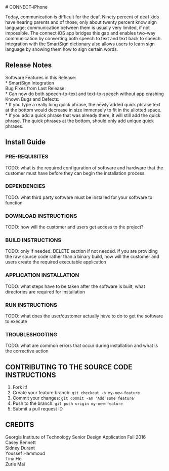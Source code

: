 <snippet>
  <content>
# CONNECT-iPhone

Today, communication is difficult for the deaf. Ninety percent of deaf kids have hearing parents and of those, only about twenty percent know sign language; communication between them is usually very limited, if not impossible. The connect iOS app bridges this gap and enables two-way communication by converting both speech to text and text back to speech. Integration with the SmartSign dictionary also allows users to learn sign language by showing them how to sign certain words.

## Release Notes
  Software Features in this Release:<br />
    * SmartSign Integration<br />
  Bug Fixes from Last Release:<br />
    * Can now do both speech-to-text and text-to-speech without app crashing<br />
  Known Bugs and Defects:<br />
    * If you type a really long quick phrase, the newly added quick phrase text at the bottom would decrease in size immensely to fit in the allotted space.<br />
    * If you add a quick phrase that was already there, it will still add the quick phrase. The quick phrases at the bottom, should only add unique quick phrases.
  
## Install Guide

### PRE-REQUISITES
  TODO: what is the required configuration of software and hardware that the customer must have before they can begin the installation process.

### DEPENDENCIES
  TODO: what third party software must be installed for your software to function

### DOWNLOAD INSTRUCTIONS
  TODO: how will the customer and users get access to the project?

### BUILD INSTRUCTIONS
  TODO: only if needed. DELETE section if not needed.
  if you are providing the raw source code rather than a binary build, how will the customer and users create the required executable application

### APPLICATION INSTALLATION
  TODO: what steps have to be taken after the software is built, what directories are required for installation

### RUN INSTRUCTIONS
  TODO: what does the user/customer actually have to do to get the software to execute

### TROUBLESHOOTING
  TODO: what are common errors that occur during installation and what is the corrective action

## CONTRIBUTING TO THE SOURCE CODE INSTRUCTIONS
1. Fork it! <br />
2. Create your feature branch: `git checkout -b my-new-feature` <br />
3. Commit your changes: `git commit -am 'Add some feature'` <br />
4. Push to the branch: `git push origin my-new-feature` <br />
5. Submit a pull request :D <br />

## CREDITS
  Georgia Institute of Technology Senior Design Application Fall 2016 <br />
  Casey Bennett <br />
  Sidney Durant <br />
  Youssef Hammoud <br />
  Tina Ho <br />
  Zurie Mai <br />
  </content>
</snippet>

